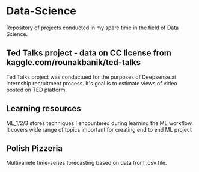 # Data-Science 
Repository of projects conducted in my spare time in the field of Data Science.

## Ted Talks project - data on CC license from kaggle.com/rounakbanik/ted-talks
Ted Talks project was condactued for the purposes of Deepsense.ai Internship recruitment process. It's goal is to estimate views of video posted on TED platform. 
 
## Learning resources 
ML_1/2/3 stores techniques I encountered during learning the ML workflow. It covers wide range of topics important for creating end to end ML project

## Polish Pizzeria
Multivariete time-series forecasting based on data from .csv file. 
